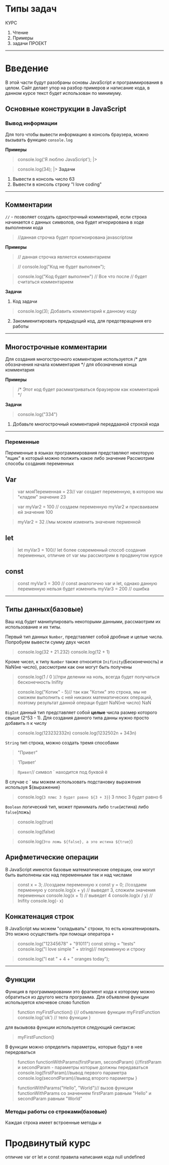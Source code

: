 # Типы задач

КУРС
1. Чтение
2. Примеры
3. задачи
ПРОЕКТ


---
# Введение
В этой части будут разобраны основы JavaScript и программирования в целом. Сайт делает упор на разбор примеров и написание кода, в данном курсе текст будет использован по минимуму.

## Основные конструкции в JavaScript

### Вывод информации
Для того чтобы вывести информацию в консоль браузера, можно вызывать функцию `console.log`

**Примеры**
> console.log('Я люблю JavaScript'); |>

> console.log(34); |>
**Задачи**
1. Вывести в консоль число 63
2. Вывести в консоль строку "I love coding"
---
## Комментарии
`//` - позволяет создать однострочный комментарий, если строка начинается с данных символов, она будет игнорирована в ходе выполнении кода

> //данная строчка будет проигноирована javascriptом



**Примеры**
> // данная строчка является комментарием

> // console.log("Код не будет выполнен");

> console.log("Код будет выполнен") // Все что после // будет считаться комментарием

**Задачи**
1. Код задачи
> console.log(3);
Добавить комментарий к данному коду

2. Закомменитировать предыдущий код, для предотвращения его работы
---
## Многострочные комментарии
Для создания многострочного комментария используется
/* для обозначения начала комментария
*/ для обозначения конца комментария

**Примеры**
> /*
> Этот код будет расмматриваться браузером как комментарий
> */

**Задачи**
> console.log("334")
1. Добавьте многострочный комментарий переддааной строкой кода
---
### Переменные
Переменные в языках программирования представляют некоторую "ящик" в который можно полжить какое либо значение
Рассмотрим способы создания переменных
## Var
> var мояПеременная = 23// var создает переменную, в которою мы "кладем" значение 23

> var myVar2 = 100 // создаем переменную myVar2 и присваиваем ей значение 100

> myVar2 = 32 //мы можем изменить значение перменной
## let
> let myVar3 = 100// let более современный способ создания переменных, отличие от var мы рассмотрим в продвинутом курсе

## const
> const myVar3 = 300 // const аналогично var и let, однако данную переменную нельзя будет изменить
> myVar3 = 200 // ошибка
---
## Типы данных(базовые)
Ваш код будет манипулировать некоторыми данными, рассмаотрим их использование и их типы.

Первый тип данных `Number`, представляет собой дробные и целые числа. Попробуем вывести сумму двух чисел
> console.log(32 + 21.232)
> console.log(12 + 1)

Кроме чисел, к типу `Number` также относится `Inifinity`(Бесконечность) и NaN(не число), рассмотрим как они могут быть получены

> console.log(1 / 0 )//при делении на ноль, всегда будет получаться бесконечность
> Inifity

> console.log("Котик" - 5)// так как "Котик" это строка, мы не сможем выполнить с ней никаких математических операций, поэтому результат данной операци будет NaN(не число)
> NaN

`BigInt` данный тип представляет собой **целые** числа размер которого свыше (2^53 - 1). Для создания данного типа данны нужно просто добавить n к числу
> console.log(123232332n)
> console.log(1232502n + 343n)

`String` тип строка, можно создать тремя способами
> "Привет"

> 'Привет'

> `Привет`// символ ` находится под буквой ё

В случае с ` мы можем использовать подстановку выражения
используя ${выражение}
> console.log(`3 плюс 3 будет равно ${3 + 3}`)
3 плюс 3 будет равно 6

`Boolean` логический тип, может принимать либо `true`(истина) либо `false`(ложь)

> console.log(true)

> console.log(false)

> console.log(`Это ложь ${false}, а это истина ${true}`)

## Арифметические операции

В JavaScript имеются базовые математические операции, они могут быть выполнены как над переменными так и над числами

> const x = 3; //создаем переменную x
> const y = 0; //создаем перменную y
> console.log(x + y) // выведет 3, сложили значения переменных
> console.log(x + 1) // выведет 4
> console.log(x / y) // Inifity
> console.log(- x)

## Конкатенация строк
В JavaScript мы можем "складывать" строки, то есть конкатенировать. Это можно осуществить при помощи оператора `+`

> console.log("12345678" + "91011")
> const string = "tests"
> console.log("I love simple " + string)// переменную и строку

> console.log("I eat " + 4 + " oranges today");

-----

## Функции
Функция в программировании это фрагмент кода к которому можно обратиться из другого места программа.
Для объявленя функции используется ключевое слово function

> function myFirstFunction() {// объявление функции myFirstFunction
>   console.log('ok')    // тело функции
>}

для вызывова функции используется следующий синтаксис

> myFirstFunction()

В функции можно определить параметры, которые будут в нее передоваться

> function functionWithParams(firstParam, secondParam) {//firstParam и secondParam - параметры которые должны передаваться
    console.log(firstParam)//вывод первого параметра
    console.log(secondParam)//вывод второго параметры
}


> functionWithParams("Hello", "World")// вызов функции functionWithParams со значением firstParam равным "Hello" и secondParam равным "World"


### Методы работы со строками(базовые)
Каждая строка имеет встроенные методы и 

# Продвинутый курс
отличие var от let и const
правила написания кода
null
undefined
